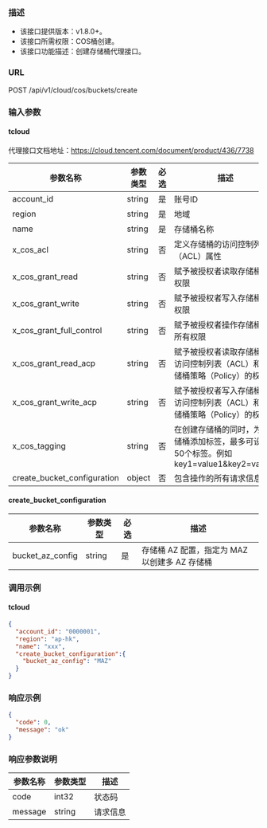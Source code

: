 ### 描述

- 该接口提供版本：v1.8.0+。
- 该接口所需权限：COS桶创建。
- 该接口功能描述：创建存储桶代理接口。

### URL

POST /api/v1/cloud/cos/buckets/create

### 输入参数

#### tcloud
代理接口文档地址：https://cloud.tencent.com/document/product/436/7738

| 参数名称                                   | 参数类型   | 必选 | 描述                                                       |
|----------------------------------------|--------|----|----------------------------------------------------------|
| account_id                             | string | 是  | 账号ID                                                     |
| region                                 | string | 是  | 地域                                                       |
| name                                   | string | 是  | 存储桶名称                                                    |
| x_cos_acl                              | string | 否  | 定义存储桶的访问控制列表（ACL）属性                                      |
| x_cos_grant_read                       | string | 否  | 赋予被授权者读取存储桶的权限                                           |
| x_cos_grant_write                      | string | 否  | 赋予被授权者写入存储桶的权限                                           |
| x_cos_grant_full_control               | string | 否  | 赋予被授权者操作存储桶的所有权限                                         |
| x_cos_grant_read_acp                   | string | 否  | 赋予被授权者读取存储桶的访问控制列表（ACL）和存储桶策略（Policy）的权限                 |
| x_cos_grant_write_acp                  | string | 否  | 赋予被授权者写入存储桶的访问控制列表（ACL）和存储桶策略（Policy）的权限                 |
| x_cos_tagging                          | string | 否  | 在创建存储桶的同时，为存储桶添加标签，最多可设置50个标签。例如 key1=value1&key2=value2 |
| create_bucket_configuration            | object | 否  | 包含操作的所有请求信息                                              |

#### create_bucket_configuration
| 参数名称                                  | 参数类型   | 必选 | 描述                                |
|---------------------------------------|--------|----|-----------------------------------|
| bucket_az_config                      | string | 是  | 存储桶 AZ 配置，指定为 MAZ 以创建多 AZ 存储桶     |

### 调用示例

#### tcloud

```json
{
  "account_id": "0000001",
  "region": "ap-hk",
  "name": "xxx",
  "create_bucket_configuration":{
    "bucket_az_config": "MAZ"
  }
}
```

### 响应示例

```json
{
  "code": 0,
  "message": "ok"
}
```

### 响应参数说明

| 参数名称    | 参数类型   | 描述   |
|---------|--------|------|
| code    | int32  | 状态码  |
| message | string | 请求信息 |

